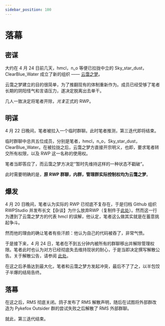 ```yaml
---
sidebar_position: 100
---
```


# 落幕

## 密谋

大约在 4 月 24 日前几天，hmcl，n_o 等便已拉拢中立的 Sky_star_dust，ClearBlue_Water 成立了新的组织 —— [云霭之梦](/docs/organizations.md#云霭之梦)。

云霭之梦建立的目的很简单，为了推翻现有的体制重新作为。成员已经受够了笔者长期的阴阳怪气和言语压力，遂决定脱离出去单干。

几人一致决定将笔者开除，*光复*正式的 RWP。

## 明谋

4 月 22 日晚间，笔者被拉入一个临时群聊。此时笔者推测，第三迭代即将结束。

临时群聊中总共五位成员，分别是笔者，hmcl，n_o，Sky_star_dust，ClearBlue_Water。在被拉拢之后，云霭之梦方直接开宗明义，也即，要求笔者转交所有权限，以及 RWP 这一名称的使用权。

笔者当即答应了，而云霭之梦方决定“暂时先维持这样的一种状态不戳破”。

此时需要明确的是，**原 RWP 群聊，内群，管理群实际控制权均为云霭之梦**。

## 爆发

4 月 20 日晚间，笔者认为实际的 RWP 已彻底不复存在，于是归档 Github 组织 RWPStudio 并发布长文【杂谈】为什么放弃RWP（复制件于[此处](talks.md)）。然而这一行为遭到了云霭之梦方的代表 hmcl 的误解，他认定，笔者这么做其实就是在蓄意挑起争斗。

然而他的理由的确让笔者有些汗颜：他认为自己的代码被吞了，非常气愤。

于是接下来，4 月 24 日，笔者在不到五分钟内被所有的群聊移出并解除管理权限。笔者此时也认为对方已经彻底失去维持现状的耐心，于是当即决定撰写解散公告。关于解散公告，请参阅 [此处](announcement.md)。

在这之后矛盾达到最大化，笔者和云霭之梦方发起冲突，最后不了了之，以半包饺子半爆的结局告终。

## 落幕

在这之后，RMS 彻底关闭。鸽子发布了 RMS 解散声明，随后在试图将外部群改造为 Pykefox Outsider 群的尝试失败之后解散了 RMS 外部群聊。

就此，第三迭代结束。